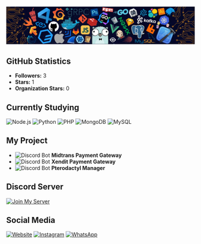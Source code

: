 ![Alt Text](https://raw.githubusercontent.com/GovindSingh9447/GovindSingh9447/refs/heads/main/WEBP/footer.webp)

## GitHub Statistics
- **Followers:** 3
- **Stars:** 1
- **Organization Stars:** 0

## Currently Studying
![Node.js](https://img.shields.io/badge/-Node.js-339933?style=flat-square&logo=node.js&logoColor=white)
![Python](https://img.shields.io/badge/-Python-3776AB?style=flat-square&logo=python&logoColor=white)
![PHP](https://img.shields.io/badge/-PHP-777BB4?style=flat-square&logo=php&logoColor=white)
![MongoDB](https://img.shields.io/badge/-MongoDB-47A248?style=flat-square&logo=mongodb&logoColor=white)
![MySQL](https://img.shields.io/badge/-MySQL-4479A1?style=flat-square&logo=mysql&logoColor=white)

## My Project
- ![Discord Bot](https://img.shields.io/badge/-DISCORD%20BOT-5865F2?style=flat-square&logo=discord&logoColor=white) **Midtrans Payment Gateway**
- ![Discord Bot](https://img.shields.io/badge/-DISCORD%20BOT-5865F2?style=flat-square&logo=discord&logoColor=white) **Xendit Payment Gateway**
- ![Discord Bot](https://img.shields.io/badge/-DISCORD%20BOT-5865F2?style=flat-square&logo=discord&logoColor=white) **Pterodactyl Manager**

## Discord Server
[![Join My Server](https://invidget.switchblade.xyz/your-server-id)](https://discord.gg/your-invite-link)

## Social Media
[![Website](https://img.shields.io/badge/-WEBSITE-000?style=flat-square&logo=internet-explorer&logoColor=white)](https://yourwebsite.com)
[![Instagram](https://img.shields.io/badge/-INSTAGRAM-E4405F?style=flat-square&logo=instagram&logoColor=white)](https://instagram.com/yourprofile)
[![WhatsApp](https://img.shields.io/badge/-WHATSAPP-25D366?style=flat-square&logo=whatsapp&logoColor=white)](https://wa.me/yourwhatsappnumber)

